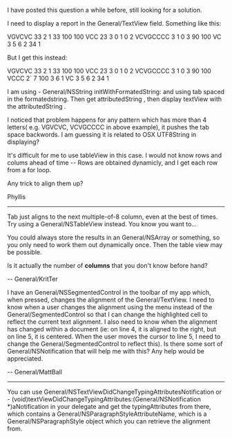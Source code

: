 I have posted this question a while before, still looking for a solution.

I need to display a report in the General/TextView field. Something like this:


     
VGVCVC		33	2	1	33	100	100
VCC		23	3	0	1	0	2
VCVGCCCC	3	1	0	3	90	100
VC		3	5	6	2	34	1


     
But I get this instead:

VGVCVC	      33      2        1	33	100	100
VCC	23	3	0	1	0	2
VCVGCCCC       3	1	 0	  3	  90	  100
VCCC	2`	7	100	3	6	1
VC	3	5	6	2	34	1


I am using - General/NSString initWithFormatedString:  and using tab spaced in the formatedstring. Then get attributedString , then display textView with the attributedString .


I noticed that problem happens for any pattern which has more than 4 letters( e.g. VGVCVC, VCVGCCCC in above example), it pushes the tab space backwords. I am guessing it is related to  OSX UTF8String in displaying? 


It's difficult for me to use tableView in this case. I would not know rows and colums ahead of time -- Rows are obtained dynamicly, and I get each row from a for loop.


Any trick to align them up?


Phyllis

----

Tab just aligns to the next multiple-of-8 column, even at the best of times. Try using a General/NSTableView instead. You know you want to...

You could always store the results in an General/NSArray or something, so you only need to work them out dynamically once. Then the table view may be possible.

Is it actually the number of **columns** that you don't know before hand?

-- General/KritTer

I have an General/NSSegmentedControl in the toolbar of my app which, when pressed, changes the alignment of the General/TextView. I need to know when a user changes the alignment using the menu instead of the General/SegmentedControl so that I can change the highlighted cell to reflect the current text alignment. I also need to know when the alignment has changed within a document (ie: on line 4, it is aligned to the right, but on line 5, it is centered. When the user moves the cursor to line 5, I need to change the General/SegmentedControl to reflect this). Is there some sort of General/NSNotification that will help me with this? Any help would be appreciated.

-- General/MattBall

----

You can use     General/NSTextViewDidChangeTypingAttributesNotification or     - (void)textViewDidChangeTypingAttributes:(General/NSNotification *)aNotification in your delegate and get the typingAttributes from there, which contains a     General/NSParagraphStyleAttributeName, which is a General/NSParagraphStyle object which you can retrieve the alignment from.